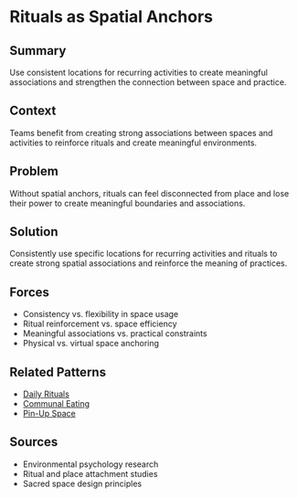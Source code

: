 ---
---
# Rituals as Spatial Anchors

## Summary
Use consistent locations for recurring activities to create meaningful associations and strengthen the connection between space and practice.

## Context
Teams benefit from creating strong associations between spaces and activities to reinforce rituals and create meaningful environments.

## Problem
Without spatial anchors, rituals can feel disconnected from place and lose their power to create meaningful boundaries and associations.

## Solution
Consistently use specific locations for recurring activities and rituals to create strong spatial associations and reinforce the meaning of practices.

## Forces
- Consistency vs. flexibility in space usage
- Ritual reinforcement vs. space efficiency
- Meaningful associations vs. practical constraints
- Physical vs. virtual space anchoring

## Related Patterns
- [Daily Rituals](daily-rituals.md)
- [Communal Eating](communal-eating.md)
- [Pin-Up Space](../cross-disciplinary/pin-up-space.md)

## Sources
- Environmental psychology research
- Ritual and place attachment studies
- Sacred space design principles